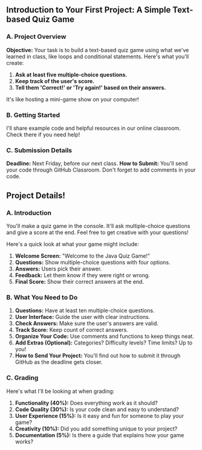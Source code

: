 ## Introduction to Your First Project: A Simple Text-based Quiz Game

### **A. Project Overview**

**Objective:** Your task is to build a text-based quiz game using what we've learned in class, like loops and conditional statements. Here's what you'll create:

1. **Ask at least five multiple-choice questions.**
2. **Keep track of the user's score.**
3. **Tell them 'Correct!' or 'Try again!' based on their answers.**

It's like hosting a mini-game show on your computer!

### **B. Getting Started**

I'll share example code and helpful resources in our online classroom. Check there if you need help!

### **C. Submission Details**

**Deadline:** Next Friday, before our next class.
**How to Submit:** You'll send your code through GitHub Classroom. Don't forget to add comments in your code.

## **Project Details!**

### **A. Introduction**

You'll make a quiz game in the console. It'll ask multiple-choice questions and give a score at the end. Feel free to get creative with your questions!

Here's a quick look at what your game might include:

1. **Welcome Screen:** "Welcome to the Java Quiz Game!"
2. **Questions:** Show multiple-choice questions with four options.
3. **Answers:** Users pick their answer.
4. **Feedback:** Let them know if they were right or wrong.
5. **Final Score:** Show their correct answers at the end.

### **B. What You Need to Do**

1. **Questions:** Have at least ten multiple-choice questions.
2. **User Interface:** Guide the user with clear instructions.
3. **Check Answers:** Make sure the user's answers are valid.
4. **Track Score:** Keep count of correct answers.
5. **Organize Your Code:** Use comments and functions to keep things neat.
6. **Add Extras (Optional):** Categories? Difficulty levels? Time limits? Up to you!
7. **How to Send Your Project:** You'll find out how to submit it through GitHub as the deadline gets closer.

### **C. Grading**

Here's what I'll be looking at when grading:

1. **Functionality (40%):** Does everything work as it should?
2. **Code Quality (30%):** Is your code clean and easy to understand?
3. **User Experience (15%):** Is it easy and fun for someone to play your game?
4. **Creativity (10%):** Did you add something unique to your project?
5. **Documentation (5%):** Is there a guide that explains how your game works?